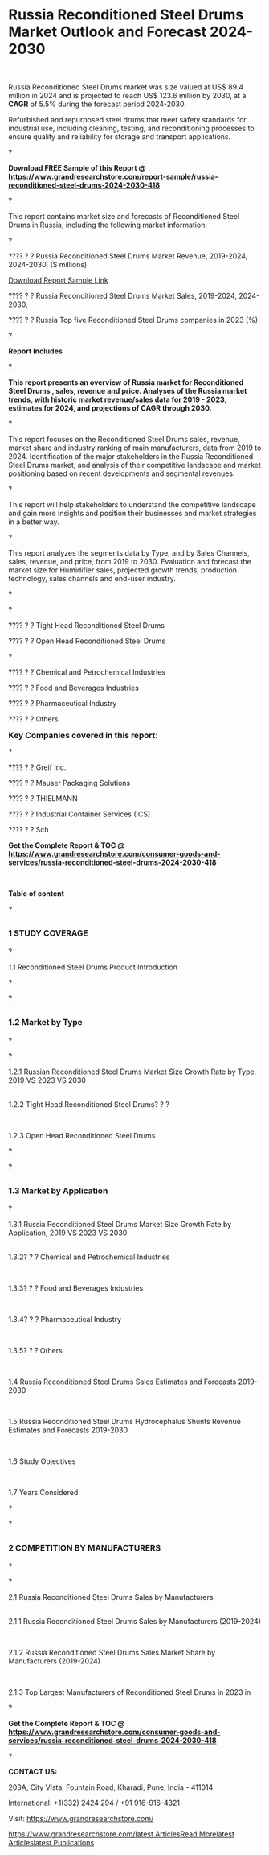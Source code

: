 <h1>Russia Reconditioned Steel Drums Market Outlook and Forecast 2024-2030</h1><br/><p>Russia Reconditioned Steel Drums market was size valued at US$ 89.4 million in 2024 and is projected to reach US$ 123.6 million by 2030, at a <strong>CAGR</strong> of 5.5% during the forecast period 2024-2030.</p>
 
 
 
 <p>Refurbished and repurposed steel drums that meet safety standards for industrial use, including cleaning, testing, and reconditioning processes to ensure quality and reliability for storage and transport applications.</p>
 
 
 
 <p>? </p>
 
 
 
 <div><b>Download FREE Sample of this Report @ <a href="https://www.grandresearchstore.com/report-sample/russia-reconditioned-steel-drums-2024-2030-418">https://www.grandresearchstore.com/report-sample/russia-reconditioned-steel-drums-2024-2030-418</a></b></div>
 
 
 
 <p>? </p>
 
 
 
 <p>This report contains market size and forecasts of Reconditioned Steel Drums in Russia, including the following market information:</p>
 
 
 
 <p>? </p>
 
 
 
 <p>???? ? ? Russia Reconditioned Steel Drums Market Revenue, 2019-2024, 2024-2030, ($ millions)</p>
 
 
 
 <p><a href="https://www.grandresearchstore.com/mr-admin/report-sample/russia-reconditioned-steel-drums-2024-2030-418">Download Report Sample Link</a></p>
 
 
 
 <p>???? ? ? Russia Reconditioned Steel Drums Market Sales, 2019-2024, 2024-2030,</p>
 
 
 
 <p>???? ? ? Russia Top five Reconditioned Steel Drums companies in 2023 (%)</p>
 
 
 
 <p>? </p>
 
 
 
 <p><strong>Report Includes</strong></p>
 
 
 
 <p>? </p>
 
 
 
 <p><strong>This report presents an overview of Russia market for Reconditioned Steel Drums , sales, revenue and price. Analyses of the Russia market trends, with historic market revenue/sales data for 2019 - 2023, estimates for 2024, and projections of <strong>CAGR</strong> through 2030.</strong></p>
 
 
 
 <p>? </p>
 
 
 
 <p>This report focuses on the Reconditioned Steel Drums sales, revenue, market share and industry ranking of main manufacturers, data from 2019 to 2024. Identification of the major stakeholders in the Russia Reconditioned Steel Drums market, and analysis of their competitive landscape and market positioning based on recent developments and segmental revenues.</p>
 
 
 
 <p>? </p>
 
 
 
 <p>This report will help stakeholders to understand the competitive landscape and gain more insights and position their businesses and market strategies in a better way.</p>
 
 
 
 <p>? </p>
 
 
 
 <p>This report analyzes the segments data by Type, and by Sales Channels, sales, revenue, and price, from 2019 to 2030. Evaluation and forecast the market size for Humidifier sales, projected growth trends, production technology, sales channels and end-user industry.</p>
 
 
 
 <p>? </p>
 
 
 
 <p>? </p>
 
 
 
 <p>???? ? ? Tight Head Reconditioned Steel Drums</p>
 
 
 
 <p>???? ? ? Open Head Reconditioned Steel Drums</p>
 
 
 
 <p>? </p>
 
 
 
 <p>???? ? ? Chemical and Petrochemical Industries</p>
 
 
 
 <p>???? ? ? Food and Beverages Industries</p>
 
 
 
 <p>???? ? ? Pharmaceutical Industry</p>
 
 
 
 <p>???? ? ? Others</p>
 
 
 
 <p><span style="font-size:16px"><strong>Key Companies covered in this report:</strong></span></p>
 
 
 
 <p>? </p>
 
 
 
 <p>???? ? ? Greif Inc.</p>
 
 
 
 <p>???? ? ? Mauser Packaging Solutions</p>
 
 
 
 <p>???? ? ? THIELMANN</p>
 
 
 
 <p>???? ? ? Industrial Container Services (ICS)</p>
 
 
 
 <p>???? ? ? Sch</p>
 
 
 
 <div><b>Get the Complete Report & TOC @ <a href="https://www.grandresearchstore.com/consumer-goods-and-services/russia-reconditioned-steel-drums-2024-2030-418">https://www.grandresearchstore.com/consumer-goods-and-services/russia-reconditioned-steel-drums-2024-2030-418</a></b></div>
 
 
 
 <p><br />
 
 <b>Table of content</b></p>
 
 
 
 <p>? </p>
 
 
 
 <h2><span style="font-size:16px"><strong>1 STUDY COVERAGE</strong></span></h2>
 
 
 
 <p>? </p>
 
 
 
 <p>1.1 Reconditioned Steel Drums Product Introduction</p>
 
 
 
 <p>? </p>
 
 
 
 <p>? </p>
 
 
 
 <h2><span style="font-size:16px"><strong>1.2 Market by Type</strong></span></h2>
 
 
 
 <p>? </p>
 
 
 
 <p>? </p>
 
 
 
 <p>1.2.1 Russian Reconditioned Steel Drums Market Size Growth Rate by Type, 2019 VS 2023 VS 2030<br />
 
 <br />
 
 1.2.2 Tight Head Reconditioned Steel Drums? ? ? <br />
 
 <br />
 
 1.2.3 Open Head Reconditioned Steel Drums<br />
 
 ? </p>
 
 
 
 <p>? </p>
 
 
 
 <h2><span style="font-size:16px"><strong>1.3 Market by Application</strong></span></h2>
 
 
 
 <p>? </p>
 
 
 
 <p>1.3.1 Russia Reconditioned Steel Drums Market Size Growth Rate by Application, 2019 VS 2023 VS 2030<br />
 
 <br />
 
 1.3.2? ? ? Chemical and Petrochemical Industries<br />
 
 <br />
 
 1.3.3? ? ? Food and Beverages Industries<br />
 
 <br />
 
 1.3.4? ? ? Pharmaceutical Industry<br />
 
 <br />
 
 1.3.5? ? ? Others<br />
 
 <br />
 
 1.4 Russia Reconditioned Steel Drums Sales Estimates and Forecasts 2019-2030<br />
 
 <br />
 
 1.5 Russia Reconditioned Steel Drums Hydrocephalus Shunts Revenue Estimates and Forecasts 2019-2030<br />
 
 <br />
 
 1.6 Study Objectives<br />
 
 <br />
 
 1.7 Years Considered</p>
 
 
 
 <p>? </p>
 
 
 
 <p>? </p>
 
 
 
 <h2><span style="font-size:16px"><strong>2 COMPETITION BY MANUFACTURERS</strong></span></h2>
 
 
 
 <p>? </p>
 
 
 
 <p>? </p>
 
 
 
 <p>2.1 Russia Reconditioned Steel Drums Sales by Manufacturers<br />
 
 <br />
 
 2.1.1 Russia Reconditioned Steel Drums Sales by Manufacturers (2019-2024)<br />
 
 <br />
 
 2.1.2 Russia Reconditioned Steel Drums Sales Market Share by Manufacturers (2019-2024)<br />
 
 <br />
 
 2.1.3 Top Largest Manufacturers of Reconditioned Steel Drums in 2023 in</p>
 
 
 
 <p>? </p>
 
 
 
 <div><b>Get the Complete Report & TOC @ <a href="https://www.grandresearchstore.com/consumer-goods-and-services/russia-reconditioned-steel-drums-2024-2030-418">https://www.grandresearchstore.com/consumer-goods-and-services/russia-reconditioned-steel-drums-2024-2030-418</a></b></div>
 
 
 
 <p>? </p>
 
 
 
 <p><b>CONTACT US:</b><br />
 
 203A, City Vista, Fountain Road, Kharadi, Pune, India - 411014<br />
 
 International: +1(332) 2424 294 / +91 916-916-4321<br />
 
 Visit: <a href="https://www.grandresearchstore.com/">https://www.grandresearchstore.com/</a><br />
 
 <a href="https://gyeongbokgung.com">https://www.grandresearchstore.com/</a><a href="https://hallyeomaritime.com">latest Articles</a><a href="https://jingwansa.com">Read More</a><a href="https://nguoiviet.jp/">latest Articles</a><a href="https://www.intelmarketresearch.com/">latest Publications</a></p>